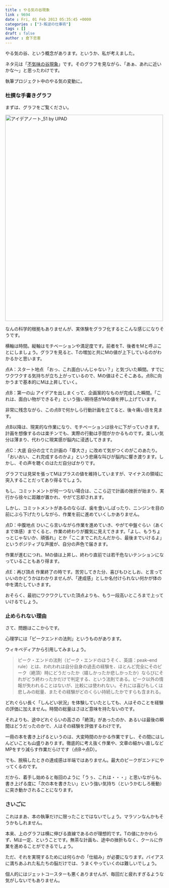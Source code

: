 ```yaml
---
title : やる気の谷現象
link : 9694
date : Fri, 01 Feb 2013 05:35:45 +0000
categories : ["3-叛逆の仕事術"]
tags : []
draft : false
author : 倉下忠憲
---
```


やる気の谷、という概念があります。というか、私が考えました。

ネタ元は「<a href="http://ja.wikipedia.org/wiki/%E4%B8%8D%E6%B0%97%E5%91%B3%E3%81%AE%E8%B0%B7%E7%8F%BE%E8%B1%A1" target="_blank">不気味の谷現象</a>」です。そのグラフを見ながら、「あぁ、あれに近いかな〜」と思ったわけです。

執筆プロジェクト中のやる気の変動に。

<h3>杜撰な手書きグラフ</h3>
まずは、グラフをご覧ください。

<a href="https://rashita.net/blog/wp-content/uploads/2013/02/アイデアノート_51-by-UPAD.png"><img src="https://rashita.net/blog/wp-content/uploads/2013/02/アイデアノート_51-by-UPAD.png" alt="アイデアノート_51 by UPAD" width="500" height="652" class="alignnone size-full wp-image-9695" /></a>

なんの科学的根拠もありませんが、実体験をグラフ化するとこんな感じになりそうです。

横軸は時間。縦軸はモチベーションや満足度です。前者をT、後者をMと呼ぶことにしましょう。グラフを見ると、Tの増加と共にMの値が上下しているのがわかるかと思います。

点A：スタート地点
「おっ、これ面白いんじゃない？」と気づいた瞬間。すでにワクワクする気持ちが立ち上がっているので、Mの値はそこそこある。点Bに向かうまで基本的にMは上昇していく。

点B：第一の山
アイデアを出しまくって、企画案的なものが完成した瞬間。「これは、面白い物ができるぞ」という強い期待感がMの値を押し上げています。

非常に残念ながら、この点Bで何かしら行動計画を立てると、後々痛い目を見ます。

点B以降は、現実的な作業になり、モチベーションは徐々に下がっていきます。計画を想像するのは楽チンでも、実際の行動は手間がかかるものです。楽しい気分は薄まり、代わりに現実感が脳内に浸透してきます。

点C：大底
自分の立てた計画の「尊大さ」に改めて気がつくのがこのあたり。「おいおい、これ完成するのかよ」という悲痛な叫びが脳内に響き渡ります。しかし、その声を聴くのはただ自分ばかりです。

グラフでは見栄を張ってMはプラスの値を維持していますが、マイナスの領域に突入することだってあり得るでしょう。

もし、コミットメントが何一つない場合は、ここら辺で計画の挫折が始まり、実行から徐々に距離が置かれ、やがて忘却されます。

しかし、コミットメントがあるのならば、歯を食いしばったり、ニンジンを目の前にぶら下げたりしながら、作業を前に進めていくしかありません。

点D：中腹地点
ひいこら言いながら作業を進めていき、やがて中盤ぐらい（あくまで体感）までくると、作業の終わりが朧気に見えてきます。「よし、もうちょっとじゃないか、頑張れ」とか「ここまでこれたんだから、最後までいけるよ」というポジティブな声援が、自分の声色で届きます。

作業が進むにつれ、Mの値は上昇し、終わり直前では若干危ないテンションになっていることもあり得ます。

点E：再び頂点
作業終了の時です。苦労してきた分、喜びもひとしお、と言っていいのかどうかはわかりませんが、「達成感」としか名付けられない何かが体の中を満たしていきます。

おそらく、最初にワクワクしていた頂点よりも、もう一段高いところまで上っていけるでしょう。

<h3>止められない理由</h3>
さて、問題はここからです。

心理学には「ピークエンドの法則」というものがあります。

ウィキペディアから引用してみましょう。

<blockquote>
ピーク・エンドの法則（ピーク・エンドのほうそく、英語：peak–end rule）とは、われわれは自分自身の過去の経験を、ほとんど完全にそのピーク（絶頂）時にどうだったか（嬉しかったか悲しかったか）ならびにそれがどう終わったかだけで判定する、という法則である。ピーク以外の情報が失われることはないが、比較には使われない。それには喜びもしくは悲しみの総量、またその経験がどのくらい持続したかですらも含まれる。
</blockquote>

どれぐらい長く「しんどい状況」を体験していたとしても、人はそのことを経験の評価に加えません。時間の総量はさほど意味を持たないのです。

それよりも、途中どれぐらいの高さの「絶頂」があったのか、あるいは最後の瞬間はどうだったのかで、人はその経験を評価するわけです。

一冊の本を書き上げるというのは、大変時間のかかる作業ですし、その間にはしんどいことも山盛りあります。徹底的に考え抜く作業や、文章の細かい直しなどMPをすり減らす作業だらけです（点B→点D）。

でも、脱稿したときの達成感は半端ではありません。最大のピークがエンドにやってくるのです。

だから、着手し始めると毎回のように「うぅ、これは・・・」と思いながらも、書き上げる度に「次の本を書きたい」という強い気持ち（というかむしろ衝動）に突き動かされることになります。

<h3>さいごに</h3>
これはまあ、本の執筆だけに限ったことではないでしょう。マラソンなんかもそうかもしれません。

本来、上のグラフは横に伸びる直線であるのが理想的です。Tの値にかかわらず、Mは一定、ということです。無茶な計画も、途中の挫折もなく、クールに作業を進めることができるでしょう。

ただ、それを実現するためには何らかの「仕組み」が必要になります。バイアスに満ちあふれた私たちの脳だけでは、うまくやっていくのは難しいでしょう。

個人的にはジェットコースターも悪くありませんが、毎回だと疲れすぎるような気がしないでもありません。